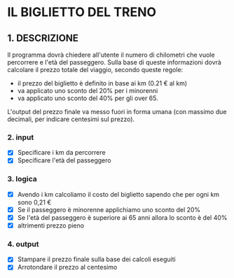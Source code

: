 # IL BIGLIETTO DEL TRENO

## 1. DESCRIZIONE
Il programma dovrà chiedere all'utente il numero di chilometri che vuole percorrere e l'età del passeggero.
Sulla base di queste informazioni dovrà calcolare il prezzo totale del viaggio, secondo queste regole:

- il prezzo del biglietto è definito in base ai km (0.21 € al km)
- va applicato uno sconto del 20% per i minorenni
- va applicato uno sconto del 40% per gli over 65.

L'output del prezzo finale va messo fuori in forma umana (con massimo due decimali, per indicare centesimi sul prezzo).

### 2. input
- [x] Specificare i km da percorrere
- [x] Specificare l'età del passeggero

### 3. logica
- [x] Avendo i km calcoliamo il costo del biglietto sapendo che per ogni km sono 0,21 €
- [x] Se il passeggero è minorenne applichiamo uno sconto del 20%
- [x] Se l'età del passeggero è superiore ai 65 anni allora lo sconto è del 40%
- [x] altrimenti prezzo pieno

###  4. output
- [x] Stampare il prezzo finale sulla base dei calcoli eseguiti
- [x] Arrotondare il prezzo al centesimo